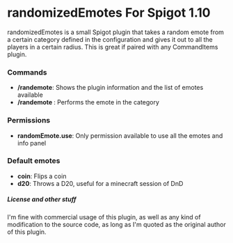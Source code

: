 # randomizedEmotes For Spigot 1.10

randomizedEmotes is a small Spigot plugin that takes a random emote from a
certain category defined in the configuration and gives it out to all the
players in a certain radius. This is great if paired with any CommandItems
plugin.

### Commands

- **/randemote**: Shows the plugin information and the list of emotes available
- **/randemote <name>**: Performs the emote in the <name> category

### Permissions

- **randomEmote.use**: Only permission available to use all the emotes and info
panel

### Default emotes

- **coin**: Flips a coin
- **d20**: Throws a D20, useful for a minecraft session of DnD

##### License and other stuff

I'm fine with commercial usage of this plugin, as well as any kind of modification
to the source code, as long as I'm quoted as the original author of this plugin.
